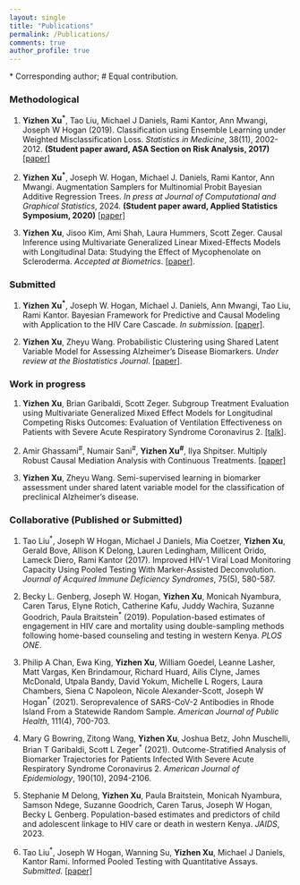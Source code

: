 ```yaml
---
layout: single
title: "Publications"
permalink: /Publications/
comments: true
author_profile: true
---
```


\* Corresponding author; \# Equal contribution.

### Methodological

1. **Yizhen Xu<sup>\*</sup>**, Tao Liu, Michael J Daniels, Rami Kantor, Ann Mwangi, Joseph W Hogan (2019). Classification using Ensemble Learning under Weighted Misclassification Loss. *Statistics in Medicine*, 38(11), 2002-2012.  **(Student paper award, ASA Section on Risk Analysis, 2017)** <a href="https://www.ncbi.nlm.nih.gov/pmc/articles/PMC7045125/"> [paper] </a>

2. **Yizhen Xu<sup>\*</sup>**, Joseph W. Hogan, Michael J. Daniels, Rami Kantor, Ann Mwangi. Augmentation Samplers for Multinomial Probit Bayesian Additive Regression Trees. *In press at Journal of Computational and Graphical Statistics*, 2024. **(Student paper award, Applied Statistics Symposium, 2020)** <a href="/assets/pdffiles/MPBART_samplers.pdf"> [paper] </a>

3. **Yizhen Xu**, Jisoo Kim, Ami Shah, Laura Hummers, Scott Zeger. Causal Inference using Multivariate Generalized Linear
Mixed-Effects Models with Longitudinal Data: Studying the Effect of Mycophenolate on Scleroderma. *Accepted at Biometrics*. <a href="/assets/pdffiles/Scleroderma.pdf">[paper]</a>.

### Submitted

1. **Yizhen Xu<sup>\*</sup>**, Joseph W. Hogan, Michael J. Daniels, Ann Mwangi, Tao Liu, Rami Kantor. Bayesian Framework for Predictive and Causal Modeling with Application to the HIV Care Cascade. *In submission*. <a href="/assets/pdffiles/draft w author details.pdf">[paper]</a>.

2. **Yizhen Xu**, Zheyu Wang. Probabilistic Clustering using Shared Latent Variable Model for Assessing  Alzheimer’s Disease Biomarkers. *Under review at the Biostatistics Journal*. <a href="/assets/pdffiles/ZW1.pdf">[paper]</a>.

### Work in progress

1. **Yizhen Xu**, Brian Garibaldi, Scott Zeger. Subgroup Treatment Evaluation using Multivariate Generalized Mixed Effect Models for Longitudinal Competing Risks Outcomes: Evaluation of Ventilation Effectiveness on Patients with Severe Acute Respiratory Syndrome Coronavirus 2. <a href="/assets/Talk_slides/YX_JSM_2021.pdf">[talk]</a>.

2. Amir Ghassami<sup>\#</sup>, Numair Sani<sup>\#</sup>, **Yizhen Xu<sup>\#</sup>**, Ilya Shpitser. Multiply Robust Causal Mediation Analysis with Continuous Treatments. <a href="/assets/pdffiles/Mediation.pdf"> [paper] </a>

3. **Yizhen Xu**, Zheyu Wang. Semi-supervised learning in biomarker assessment under shared latent variable model for the classification of preclinical Alzheimer’s disease.

### Collaborative (Published or Submitted)

1. Tao Liu<sup>\*</sup>, Joseph W Hogan, Michael J Daniels, Mia Coetzer, **Yizhen Xu**, Gerald Bove, Allison K Delong, Lauren Ledingham, Millicent Orido, Lameck Diero, Rami Kantor (2017). Improved HIV-1 Viral Load Monitoring Capacity Using Pooled Testing With Marker-Assisted Deconvolution. *Journal of
Acquired Immune Deficiency Syndromes*, 75(5), 580-587.

2. Becky L. Genberg, Joseph W. Hogan, **Yizhen Xu**, Monicah Nyambura, Caren Tarus, Elyne Rotich, Catherine Kafu, Juddy Wachira, Suzanne Goodrich, Paula Braitstein<sup>\*</sup> (2019). Population-based estimates of engagement in HIV care and mortality using double-sampling methods following home-based counseling and testing in western Kenya. *PLOS ONE*.

3. Philip A Chan, Ewa King, **Yizhen Xu**, William Goedel, Leanne Lasher, Matt Vargas, Ken Brindamour, Richard Huard, Ailis Clyne, James McDonald, Utpala Bandy, David Yokum, Michelle L Rogers, Laura Chambers, Siena C Napoleon, Nicole Alexander-Scott, Joseph W Hogan<sup>\*</sup> (2021). Seroprevalence of SARS-CoV-2 Antibodies in Rhode Island From a Statewide Random Sample. *American Journal of Public Health*, 111(4), 700-703.

4. Mary G Bowring, Zitong Wang, **Yizhen Xu**, Joshua Betz, John Muschelli, Brian T Garibaldi, Scott L Zeger<sup>\*</sup> (2021). Outcome-Stratified Analysis of Biomarker Trajectories for Patients Infected With Severe Acute Respiratory Syndrome Coronavirus 2. *American Journal of Epidemiology*, 190(10), 2094-2106.

5. Stephanie M Delong, **Yizhen Xu**, Paula Braitstein, Monicah Nyambura, Samson Ndege, Suzanne Goodrich, Caren Tarus, Joseph W Hogan, Becky L Genberg. Population-based estimates and predictors of child and adolescent linkage to HIV care or death in western Kenya. *JAIDS*, 2023.

6. Tao Liu<sup>\*</sup>, Joseph W Hogan, Wanning Su, **Yizhen Xu**, Michael J Daniels, Kantor Rami. Informed Pooled Testing with Quantitative Assays. *Submitted*. <a href="https://arxiv.org/abs/2011.00404"> [paper] </a>
 
